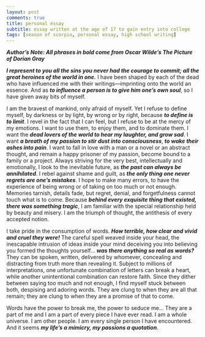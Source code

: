 ```yaml
---
layout: post
comments: true
title: personal essay
subtitle: essay written at the age of 17 to gain entry into college
tags: [season of scorpio, personal essay, high school writing] 
---
```

 ***Author’s Note: All phrases in bold come from Oscar Wilde’s The Picture of Dorian Gray*** 

***I represent to you all the sins you never had the courage to commit; all the great heroines of the world in one.*** I have been shaped by each of the dead who have influenced me with their writings—imprinting onto the world an essence. And as ***to influence a person is to give him one’s own soul***, so I have given away bits of myself.   


I am the bravest of mankind, only afraid of myself. Yet I refuse to define myself, by darkness or by light, by wrong or by right, because ***to define is to limit***. I revel in the fact that I can feel, but I refuse to be at the mercy of my emotions. I want to use them, to enjoy them, and to dominate them. I want the ***dead lovers of the world to hear my laughter, and grow sad***. I want ***a breath of my passion to stir dust into consciousness***, ***to wake their ashes into pain***. I want to fall in love with a man or a novel or an abstract thought, and remain a happy prisoner of my passion, become bound to a family or a project. Always striving for the very best, intellectually and emotionally, I look to the inevitable future, as ***the past can always be annihilated***. I rebel against shame and guilt, as ***the only thing one never regrets are one’s mistakes***. I hope to make many errors, to have the experience of being wrong or of taking on too much or not enough. Memories tarnish, details fade, but regret, denial, and forgetfulness cannot touch what is to come. 
Because ***behind every exquisite thing that existed, there was something tragic***, I am familiar with the special relationship held by beauty and misery. I am the triumph of thought, the antithesis of every accepted notion.   


I take pride in the consumption of words. ***How terrible, how clear and vivid and cruel they were!*** The careful spell weaved inside your head, the inescapable intrusion of ideas inside your mind deceiving you into believing you formed the thoughts yourself... ***was there anything so real as words?*** They can be spoken, written, delivered by whomever, concealing and distracting from truth more than revealing it. Subject to millions of interpretations, one unfortunate combination of letters can break a heart, while another unintentional combination can restore faith. Since they dither between saying too much and not enough, I find myself stuck between both, despising and adoring words. They are clung to when they are all that remain; they are clung to when they are a promise of that to come.   


Words have the power to break me, the power to seduce me... They are a part of me and I am a part of every piece I have ever read. I am a whole universe. I am other people. I am every single person I have encountered. And it seems ***my life’s a mimicry, my passions a quotation***.   

